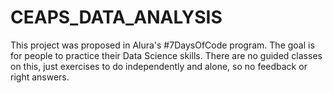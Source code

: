 # CEAPS_DATA_ANALYSIS
This project was proposed in Alura's #7DaysOfCode program. The goal is for people to practice their Data Science skills. There are no guided classes on this, just exercises to do independently and alone, so no feedback or right answers.

